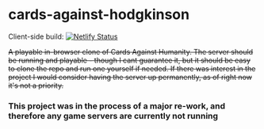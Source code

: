 # cards-against-hodgkinson
Client-side build: 
[![Netlify Status](https://api.netlify.com/api/v1/badges/647c7141-1bde-466c-a4fa-0029b4dc01f8/deploy-status)](https://app.netlify.com/sites/festive-poincare-dd4ab7/deploys)

~~A playable in-browser clone of Cards Against Humanity. The server should be running and playable - though I cant guarantee it, but it should be easy to clone the repo and run one yourself if needed. If there was interest in the project I would consider having the server up permanently, as of right now it's not a priority.~~

### This project was in the process of a major re-work, and therefore any game servers are currently not running
